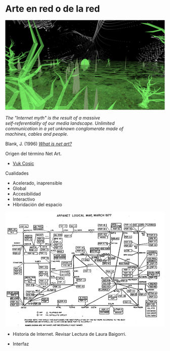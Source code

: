 # Arte en red o de la red

![pd2](https://github.com/MarianneTeixido/ArteEnRed/blob/main/img/img3.png)


_The "Internet myth" is the result of a massive_  
_self-referentiality of our media landscape. Unlimited_  
_communication in a yet unknown conglomerate made of_  
_machines, cables and people._  

Blank, J. (1996) [_What is net art?_](http://www.irational.org/cern/netart.txt)  

Origen del término Net Art.   
- [Vuk Cosic](http://www.internet.com.uy/vibri/artefactos/netarte.htm)  

Cualidades 
- Acelerado, inaprensible
- Global
- Accesibilidad
- Interactivo
- Hibridación del espacio

![](https://github.com/MarianneTeixido/ABCDigital2021/blob/main/img/arpanet.png)

- Historia de Internet. Revisar Lectura de Laura Baigorri.

- Interfaz






